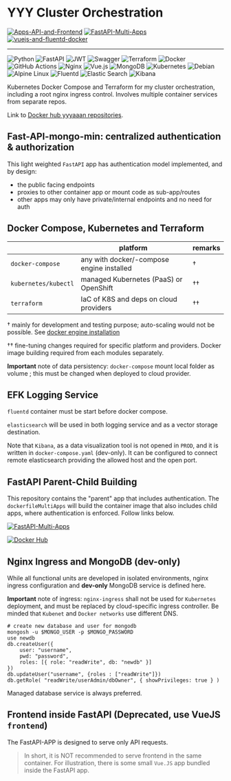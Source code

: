 # YYY Cluster Orchestration

[![Apps-API-and-Frontend](https://github.com/yyyaaan/yyy-cluster/actions/workflows/test-and-build.yaml/badge.svg)](https://github.com/yyyaaan/yyy-cluster/actions/workflows/test-and-build.yaml) [![FastAPI-Multi-Apps](https://github.com/yyyaaan/yyy-cluster/actions/workflows/multi-apps.yaml/badge.svg)](https://github.com/yyyaaan/yyy-cluster/actions/workflows/multi-apps.yaml) [![vuejs-and-fluentd-docker](https://github.com/yyyaaan/yyy-cluster/actions/workflows/vuejs-and-fluentd.yaml/badge.svg)](https://github.com/yyyaaan/yyy-cluster/actions/workflows/vuejs-and-fluentd.yaml)

---

![Python](https://img.shields.io/badge/python-3670A0?style=for-the-badge&logo=python&logoColor=ffdd54) ![FastAPI](https://img.shields.io/badge/FastAPI-005571?style=for-the-badge&logo=fastapi) ![JWT](https://img.shields.io/badge/JWT-black?style=for-the-badge&logo=JSON%20web%20tokens) ![Swagger](https://img.shields.io/badge/-Swagger-%23Clojure?style=for-the-badge&logo=swagger&logoColor=white) ![Terraform](https://img.shields.io/badge/terraform-%235835CC.svg?style=for-the-badge&logo=terraform&logoColor=white) ![Docker](https://img.shields.io/badge/docker-%230db7ed.svg?style=for-the-badge&logo=docker&logoColor=white) ![GitHub Actions](https://img.shields.io/badge/github%20actions-%232671E5.svg?style=for-the-badge&logo=githubactions&logoColor=white) ![Nginx](https://img.shields.io/badge/nginx-%23009639.svg?style=for-the-badge&logo=nginx&logoColor=white) ![Vue.js](https://img.shields.io/badge/vuejs-%2335495e.svg?style=for-the-badge&logo=vuedotjs&logoColor=%234FC08D) ![MongoDB](https://img.shields.io/badge/MongoDB-%234ea94b.svg?style=for-the-badge&logo=mongodb&logoColor=white)  ![Kubernetes](https://img.shields.io/badge/kubernetes-%23326ce5.svg?style=for-the-badge&logo=kubernetes&logoColor=white) ![Debian](https://img.shields.io/badge/Debian-D70A53?style=for-the-badge&logo=debian&logoColor=white) ![Alpine Linux](https://img.shields.io/badge/Alpine_Linux-%230D597F.svg?style=for-the-badge&logo=alpine-linux&logoColor=white) ![Fluentd](https://img.shields.io/badge/Fluentd-599CD0?style=for-the-badge&logo=fluentd&logoColor=white&labelColor=599CD0) ![Elastic Search](https://img.shields.io/badge/Elastic_Search-005571?style=for-the-badge&logo=elasticsearch&logoColor=white
) ![Kibana](https://img.shields.io/badge/Kibana-005571?style=for-the-badge&logo=Kibana&logoColor=white)

Kubernetes Docker Compose and Terraform for my cluster orchestration, including a root nginx ingress control. Involves multiple container services from separate repos.

Link to [Docker hub yyyaaan repositories](https://hub.docker.com/repositories/yyyaaan).

## Fast-API-mongo-min: centralized authentication & authorization

This light weighted `FastAPI` app has authentication model implemented, and by design:

- the public facing endpoints
- proxies to other container app or mount code as sub-app/routes
- other apps may only have private/internal endpoints and no need for auth


## Docker Compose, Kubernetes and Terraform

|                      | platform                                  | remarks |
|----------------------|-------------------------------------------|---------|
| `docker-compose`     | any with docker/-compose engine installed | †       |
| `kubernetes/kubectl` | managed Kubernetes (PaaS) or OpenShift    | ††      |
| `terraform`          | IaC of K8S and deps on cloud providers    | ††      |

† mainly for development and testing purpose; auto-scaling would not be possible. See [docker engine installation](https://docs.docker.com/engine/install/)

†† fine-tuning changes required for specific platform and providers. Docker image building required from each modules separately.

__Important__ note of data persistency: `docker-compose` mount local folder as volume ; this must be changed when deployed to cloud provider.

## EFK Logging Service

`fluentd` container must be start before docker compose.

`elasticsearch` will be used in both logging service and as a vector storage destination.

Note that `Kibana`, as a data visualization tool is not opened in `PROD`, and it is written in `docker-compose.yaml` (dev-only). It can be configured to connect remote elasticsearch providing the allowed host and the open port.

## FastAPI Parent-Child Building

This repository contains the "parent" app that includes authentication. The `dockerfileMultiApps` will build the container image that also includes child apps, where authentication is enforced. Follow links below.

[![FastAPI-Multi-Apps](https://github.com/yyyaaan/yyy-cluster/actions/workflows/multi-apps.yaml/badge.svg)](https://github.com/yyyaaan/yyy-cluster/actions/workflows/multi-apps.yaml) 

[![Docker Hub](https://img.shields.io/badge/docker-%230db7ed.svg?style=for-the-badge&logo=docker&logoColor=white)](https://hub.docker.com/repository/docker/yyyaaan/fastapps/general)

## Nginx Ingress and MongoDB (dev-only)

While all functional units are developed in isolated environments, nginx ingress configuration and __dev-only__ MongoDB service is defined here.

__Important__ note of ingress: `nginx-ingress` shall not be used for `Kubernetes` deployment, and must be replaced by cloud-specific ingress controller. Be minded that `Kubenet` and `Docker networks` use different DNS.

```
# create new database and user for mongodb
mongosh -u $MONGO_USER -p $MONGO_PASSWORD
use newdb
db.createUser({
    user: "username",
    pwd: "password",
    roles: [{ role: "readWrite", db: "newdb" }]
})
db.updateUser("username", {roles : ["readWrite"]})
db.getRole( "readWrite/userAdmin/dbOwner", { showPrivileges: true } )
```

Managed database service is always preferred.

## Frontend inside FastAPI (Deprecated, use VueJS `frontend`) 

The FastAPI-APP is designed to serve only API requests.

> In short, it is NOT recommended to serve frontend in the same container. For illustration, there is some small `Vue.JS` app bundled inside the FastAPI app.
